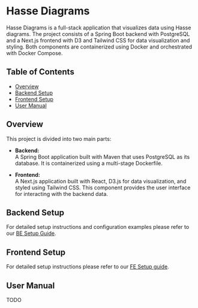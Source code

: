 # Hasse Diagrams

Hasse Diagrams is a full-stack application that visualizes data using Hasse diagrams. The project consists of a Spring Boot backend with PostgreSQL and a Next.js frontend with D3 and Tailwind CSS for data visualization and styling. Both components are containerized using Docker and orchestrated with Docker Compose.

## Table of Contents

- [Overview](#overview)
- [Backend Setup](#backend-setup)
- [Frontend Setup](#frontend-setup)
- [User Manual](#user-manual)

## Overview

This project is divided into two main parts:

- **Backend:**  
  A Spring Boot application built with Maven that uses PostgreSQL as its database. It is containerized using a multi-stage Dockerfile.

- **Frontend:**  
  A Next.js application built with React, D3.js for data visualization, and styled using Tailwind CSS. This component provides the user interface for interacting with the backend data.

## Backend Setup

For detailed setup instructions and configuration examples please refer to our [BE Setup Guide](https://github.com/your-username/your-repo-setup).


## Frontend Setup
For detailed setup instructions please refer to our [FE Setup guide](https://github.com/your-username/your-repo-setup).

## User Manual
TODO